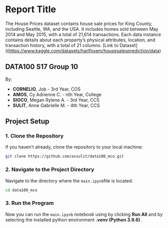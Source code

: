 # Report Title
The House Prices dataset contains house sale prices for King County, including Seattle, WA, and the USA. It includes homes sold between May 2014 and May 2015, with a total of 21,614 transactions. Each data instance contains details about each property’s physical attributes, location, and transaction history, with a total of 21 columns.  [Link to Dataset]((https://www.kaggle.com/datasets/harlfoxem/housesalesprediction/data)

## DATA100 S17 Group 10
By:
- <b>CORNELIO</b>, Job - 3rd Year, COS<br>
- <b>AMOS</b>, Cy Adrienne C. - nth Year, College<br>
- <b>SIOCO</b>, Megan Rylene A. - 3rd Year, CCS<br> 
- <b>SULIT</b>, Anne Gabrielle M. - 4th Year, CCS

## Project Setup

### 1. Clone the Repository
If you haven't already, clone the repository to your local machine:
```sh
git clone https://github.com/axsulit/data100_mco.git
```

### 2. Navigate to the Project Directory
Navigate to the directory where the `main.ipynb`file is located:
```sh
cd data100_mco
```

### 3. Run the Program
Now you can run the `main.ipynb` notebook using by clicking <b>Run All</b> and by selecting the installed python environment <b> .venv (Python 3.9.6) </b>.

